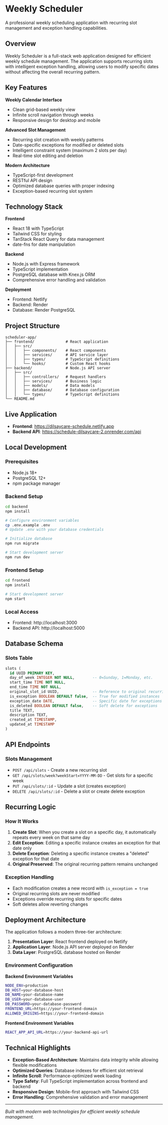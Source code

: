 # Weekly Scheduler

A professional weekly scheduling application with recurring slot management and exception handling capabilities.

## Overview

Weekly Scheduler is a full-stack web application designed for efficient weekly schedule management. The application supports recurring slots with intelligent exception handling, allowing users to modify specific dates without affecting the overall recurring pattern.

## Key Features

**Weekly Calendar Interface**
- Clean grid-based weekly view
- Infinite scroll navigation through weeks
- Responsive design for desktop and mobile

**Advanced Slot Management**
- Recurring slot creation with weekly patterns
- Date-specific exceptions for modified or deleted slots
- Intelligent constraint system (maximum 2 slots per day)
- Real-time slot editing and deletion

**Modern Architecture**
- TypeScript-first development
- RESTful API design
- Optimized database queries with proper indexing
- Exception-based recurring slot system

## Technology Stack

**Frontend**
- React 18 with TypeScript
- Tailwind CSS for styling
- TanStack React Query for data management
- date-fns for date manipulation

**Backend**
- Node.js with Express framework
- TypeScript implementation
- PostgreSQL database with Knex.js ORM
- Comprehensive error handling and validation

**Deployment**
- Frontend: Netlify
- Backend: Render
- Database: Render PostgreSQL

## Project Structure

```
scheduler-app/
├── frontend/              # React application
│   ├── src/
│   │   ├── components/    # React components
│   │   ├── services/      # API service layer
│   │   ├── types/         # TypeScript definitions
│   │   └── hooks/         # Custom React hooks
├── backend/               # Node.js API server
│   ├── src/
│   │   ├── controllers/   # Request handlers
│   │   ├── services/      # Business logic
│   │   ├── models/        # Data models
│   │   ├── database/      # Database configuration
│   │   └── types/         # TypeScript definitions
└── README.md
```

## Live Application

- **Frontend**: https://dilsaycare-schedule.netlify.app
- **Backend API**: https://schedule-dilsaycare-2.onrender.com/api

## Local Development

### Prerequisites
- Node.js 18+
- PostgreSQL 12+
- npm package manager

### Backend Setup
```bash
cd backend
npm install

# Configure environment variables
cp .env.example .env
# Update .env with your database credentials

# Initialize database
npm run migrate

# Start development server
npm run dev
```

### Frontend Setup
```bash
cd frontend
npm install

# Start development server
npm start
```

### Local Access
- Frontend: http://localhost:3000
- Backend API: http://localhost:5000

## Database Schema

### Slots Table
```sql
slots (
  id UUID PRIMARY KEY,
  day_of_week INTEGER NOT NULL,        -- 0=Sunday, 1=Monday, etc.
  start_time TIME NOT NULL,
  end_time TIME NOT NULL,
  original_slot_id UUID,               -- Reference to original recurring slot
  is_exception BOOLEAN DEFAULT false,  -- True for modified instances
  exception_date DATE,                 -- Specific date for exceptions
  is_deleted BOOLEAN DEFAULT false,    -- Soft delete for exceptions
  title TEXT,
  description TEXT,
  created_at TIMESTAMP,
  updated_at TIMESTAMP
)
```

## API Endpoints

### Slots Management
- `POST /api/slots` - Create a new recurring slot
- `GET /api/slots/week?weekStart=YYYY-MM-DD` - Get slots for a specific week
- `PUT /api/slots/:id` - Update a slot (creates exception)
- `DELETE /api/slots/:id` - Delete a slot or create delete exception

## Recurring Logic

### How It Works
1. **Create Slot**: When you create a slot on a specific day, it automatically repeats every week on that same day
2. **Edit Exception**: Editing a specific instance creates an exception for that date only
3. **Delete Exception**: Deleting a specific instance creates a "deleted" exception for that date
4. **Original Preserved**: The original recurring pattern remains unchanged

### Exception Handling
- Each modification creates a new record with `is_exception = true`
- Original recurring slots are never modified
- Exceptions override recurring slots for specific dates
- Soft deletes allow reverting changes

## Deployment Architecture

The application follows a modern three-tier architecture:

1. **Presentation Layer**: React frontend deployed on Netlify
2. **Application Layer**: Node.js API server deployed on Render
3. **Data Layer**: PostgreSQL database hosted on Render

### Environment Configuration

**Backend Environment Variables**
```bash
NODE_ENV=production
DB_HOST=your-database-host
DB_NAME=your-database-name
DB_USER=your-database-user
DB_PASSWORD=your-database-password
FRONTEND_URL=https://your-frontend-domain
ALLOWED_ORIGINS=https://your-frontend-domain
```

**Frontend Environment Variables**
```bash
REACT_APP_API_URL=https://your-backend-api-url
```

## Technical Highlights

- **Exception-Based Architecture**: Maintains data integrity while allowing flexible modifications
- **Optimized Queries**: Database indexes for efficient slot retrieval
- **Infinite Scroll**: Performance-optimized week loading
- **Type Safety**: Full TypeScript implementation across frontend and backend
- **Responsive Design**: Mobile-first approach with Tailwind CSS
- **Error Handling**: Comprehensive validation and error management

---

*Built with modern web technologies for efficient weekly schedule management.*